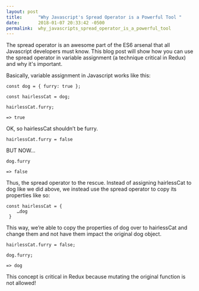 ```yaml
---
layout: post
title:      "Why Javascript's Spread Operator is a Powerful Tool "
date:       2018-01-07 20:33:42 -0500
permalink:  why_javascripts_spread_operator_is_a_powerful_tool
---
```



The spread operator is an awesome part of the ES6 arsenal that all Javascript developers must know. This blog post will show how you can use the spread operator in variable assignment (a technique critical in Redux) and why it's important. 

Basically, variable assignment in Javascript works like this:

```
const dog = { furry: true };

const hairlessCat = dog;

hairlessCat.furry;

=> true
```

OK, so hairlessCat shouldn’t be furry.

```
hairlessCat.furry = false
```

BUT NOW…

```
dog.furry

=> false
```

Thus, the spread operator to the rescue. Instead of assigning hairlessCat to dog like we did above, we instead use the spread operator to copy its properties like so:

```
const hairlessCat = {
    …dog
 }
```

This way, we’re able to copy the properties of dog over to hairlessCat and change them and not have them impact the original dog object.

```
hairlessCat.furry = false;

dog.furry;

=> dog
```

This concept is critical in Redux because mutating the original function is not allowed!






